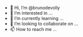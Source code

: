 - 👋 Hi, I’m @brunodevolly
- 👀 I’m interested in ...
- 🌱 I’m currently learning ...
- 💞️ I’m looking to collaborate on ...
- 📫 How to reach me ...

<!---
brunodevolly/brunodevolly is a ✨ special ✨ repository because its `README.md` (this file) appears on your GitHub profile.
You can click the Preview link to take a look at your changes.
--->
